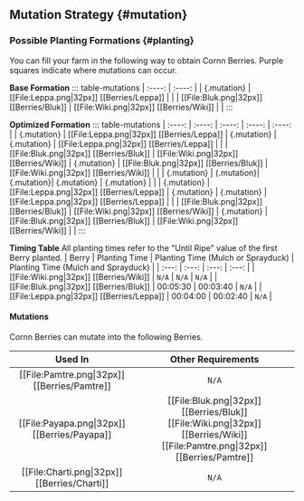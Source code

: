 ## Mutation Strategy {#mutation}

### Possible Planting Formations {#planting}

You can fill your farm in the following way to obtain Cornn Berries. Purple squares indicate where mutations can occur.

**Base Formation**
::: table-mutations
| :----: | :----: |
| {.mutation} | [[File:Leppa.png\|32px]] [[Berries/Leppa]] | |
| [[File:Bluk.png\|32px]] [[Berries/Bluk]] | [[File:Wiki.png\|32px]] [[Berries/Wiki]] | |
:::

**Optimized Formation**
::: table-mutations
| :----: | :----: | :----: | :----: | :----: |
| {.mutation} | [[File:Leppa.png\|32px]] [[Berries/Leppa]] | {.mutation} | {.mutation} | [[File:Leppa.png\|32px]] [[Berries/Leppa]] | |
| [[File:Bluk.png\|32px]] [[Berries/Bluk]] | [[File:Wiki.png\|32px]] [[Berries/Wiki]] | {.mutation} | [[File:Bluk.png\|32px]] [[Berries/Bluk]] | [[File:Wiki.png\|32px]] [[Berries/Wiki]] | |
| {.mutation} | {.mutation}| {.mutation}| {.mutation} | {.mutation} | |
| {.mutation} | [[File:Leppa.png\|32px]] [[Berries/Leppa]] | {.mutation} | {.mutation} | [[File:Leppa.png\|32px]] [[Berries/Leppa]] | |
| [[File:Bluk.png\|32px]] [[Berries/Bluk]] | [[File:Wiki.png\|32px]] [[Berries/Wiki]] | {.mutation} | [[File:Bluk.png\|32px]] [[Berries/Bluk]] | [[File:Wiki.png\|32px]] [[Berries/Wiki]] | |
:::

**Timing Table**
All planting times refer to the "Until Ripe" value of the first Berry planted.
| Berry                                         | Planting Time | Planting Time (Mulch or Sprayduck)    | Planting Time (Mulch and Sprayduck)   |
| :---:                                         | :---:         | :---:                                 | :---:                                 |
| [[File:Wiki.png\|32px]] [[Berries/Wiki]]      | `N/A`         | `N/A`                                 | `N/A`                                 |
| [[File:Bluk.png\|32px]] [[Berries/Bluk]]      | 00:05:30      | 00:03:40                              | `N/A`                                 |
| [[File:Leppa.png\|32px]] [[Berries/Leppa]]    | 00:04:00      | 00:02:40                              | `N/A`                                 |

#### Mutations
Cornn Berries can mutate into the following Berries.

| Used In                                       | Other Requirements |
| :---:                                         | :---: |
| [[File:Pamtre.png\|32px]] [[Berries/Pamtre]]  | `N/A` |
| [[File:Payapa.png\|32px]] [[Berries/Payapa]]  | [[File:Bluk.png\|32px]] [[Berries/Bluk]] [[File:Wiki.png\|32px]] [[Berries/Wiki]] [[File:Pamtre.png\|32px]] [[Berries/Pamtre]] |
| [[File:Charti.png\|32px]] [[Berries/Charti]]  | `N/A` |